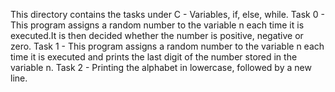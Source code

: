 This directory contains the tasks under C - Variables, if, else, while.
Task 0 - This program assigns a random number to the variable n each time it is executed.It is then decided whether the number is positive, negative or zero.
Task 1 - This program assigns a random number to the variable n each time it is executed and prints the last digit of the number stored in the variable n.
Task 2 - Printing the alphabet in lowercase, followed by a new line.
